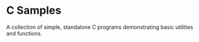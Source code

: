 # C Samples
A collection of simple, standalone C programs demonstrating basic utilities and functions.
